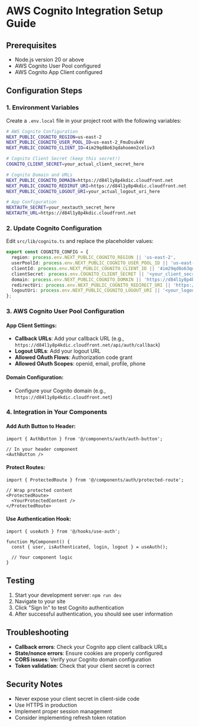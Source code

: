 # AWS Cognito Integration Setup Guide

## Prerequisites
- Node.js version 20 or above
- AWS Cognito User Pool configured
- AWS Cognito App Client configured

## Configuration Steps

### 1. Environment Variables
Create a `.env.local` file in your project root with the following variables:

```bash
# AWS Cognito Configuration
NEXT_PUBLIC_COGNITO_REGION=us-east-2
NEXT_PUBLIC_COGNITO_USER_POOL_ID=us-east-2_FmuDsuk4V
NEXT_PUBLIC_COGNITO_CLIENT_ID=4im29qd8o63qdahoomn2celiv3

# Cognito Client Secret (keep this secret!)
COGNITO_CLIENT_SECRET=your_actual_client_secret_here

# Cognito Domain and URLs
NEXT_PUBLIC_COGNITO_DOMAIN=https://d84l1y8p4kdic.cloudfront.net
NEXT_PUBLIC_COGNITO_REDIRUT_URI=https://d84l1y8p4kdic.cloudfront.net
NEXT_PUBLIC_COGNITO_LOGOUT_URI=your_actual_logout_uri_here

# App Configuration
NEXTAUTH_SECRET=your_nextauth_secret_here
NEXTAUTH_URL=https://d84l1y8p4kdic.cloudfront.net
```

### 2. Update Cognito Configuration
Edit `src/lib/cognito.ts` and replace the placeholder values:

```typescript
export const COGNITO_CONFIG = {
  region: process.env.NEXT_PUBLIC_COGNITO_REGION || 'us-east-2',
  userPoolId: process.env.NEXT_PUBLIC_COGNITO_USER_POOL_ID || 'us-east-2_FmuDsuk4V',
  clientId: process.env.NEXT_PUBLIC_COGNITO_CLIENT_ID || '4im29qd8o63qdahoomn2celiv3',
  clientSecret: process.env.COGNITO_CLIENT_SECRET || '<your_client_secret>',
  domain: process.env.NEXT_PUBLIC_COGNITO_DOMAIN || 'https://d84l1y8p4kdic.cloudfront.net',
  redirectUri: process.env.NEXT_PUBLIC_COGNITO_REDIRECT_URI || 'https://d84l1y8p4kdic.cloudfront.net',
  logoutUri: process.env.NEXT_PUBLIC_COGNITO_LOGOUT_URI || '<your_logout_uri>',
};
```

### 3. AWS Cognito User Pool Configuration

#### App Client Settings:
- **Callback URLs**: Add your callback URL (e.g., `https://d84l1y8p4kdic.cloudfront.net/api/auth/callback`)
- **Logout URLs**: Add your logout URL
- **Allowed OAuth Flows**: Authorization code grant
- **Allowed OAuth Scopes**: openid, email, profile, phone

#### Domain Configuration:
- Configure your Cognito domain (e.g., `https://d84l1y8p4kdic.cloudfront.net`)

### 4. Integration in Your Components

#### Add Auth Button to Header:
```tsx
import { AuthButton } from '@/components/auth/auth-button';

// In your header component
<AuthButton />
```

#### Protect Routes:
```tsx
import { ProtectedRoute } from '@/components/auth/protected-route';

// Wrap protected content
<ProtectedRoute>
  <YourProtectedContent />
</ProtectedRoute>
```

#### Use Authentication Hook:
```tsx
import { useAuth } from '@/hooks/use-auth';

function MyComponent() {
  const { user, isAuthenticated, login, logout } = useAuth();
  
  // Your component logic
}
```

## Testing

1. Start your development server: `npm run dev`
2. Navigate to your site
3. Click "Sign In" to test Cognito authentication
4. After successful authentication, you should see user information

## Troubleshooting

- **Callback errors**: Check your Cognito app client callback URLs
- **State/nonce errors**: Ensure cookies are properly configured
- **CORS issues**: Verify your Cognito domain configuration
- **Token validation**: Check that your client secret is correct

## Security Notes

- Never expose your client secret in client-side code
- Use HTTPS in production
- Implement proper session management
- Consider implementing refresh token rotation 